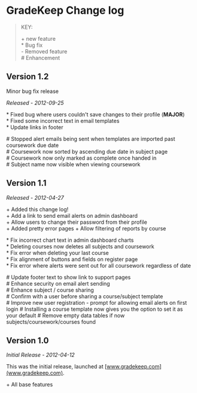 GradeKeep Change log
====================

> KEY:
>
>  \+ new feature <br>
>  \* Bug fix <br>
>  \- Removed feature <br>
>  \# Enhancement


Version 1.2
-----------

Minor bug fix release

*Released - 2012-09-25*

\* Fixed bug where users couldn't save changes to their profile (**MAJOR**)<br>
\* Fixed some incorrect text in email templates<br>
\* Update links in footer

\# Stopped alert emails being sent when templates are imported past coursework due date<br>
\# Coursework now sorted by ascending due date in subject page<br>
\# Coursework now only marked as complete once handed in<br>
\# Subject name now visible when viewing coursework

Version 1.1
-----------

*Released - 2012-04-27* 

\+ Added this change log!<br>
\+ Add a link to send email alerts on admin dashboard<br>
\+ Allow users to change their password from their profile<br>
\+ Added pretty error pages
\+ Allow filtering of reports by course

\* Fix incorrect chart text in admin dashboard charts<br>
\* Deleting courses now deletes all subjects and coursework<br>
\* Fix error when deleting your last course<br>
\* Fix alignment of buttons and fields on register page<br>
\* Fix error where alerts were sent out for all coursework regardless of date

\# Update footer text to show link to support pages<br>
\# Enhance security on email alert sending<br>
\# Enhance subject / course sharing<br>
\# Confirm with a user before sharing a course/subject template<br>
\# Improve new user registration - prompt for allowing email alerts on first login
\# Installing a course template now gives you the option to set it as your default
\# Remove empty data tables if now subjects/coursework/courses found


Version 1.0
-----------

*Initial Release - 2012-04-12*

This was the initial release, launched at [www.gradekeep.com](www.gradekeep.com).

\+ All base features
